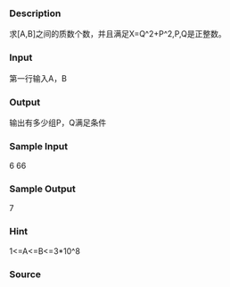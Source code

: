 
### Description

求[A,B]之间的质数个数，并且满足X=Q^2+P^2,P,Q是正整数。


### Input
第一行输入A，B

### Output
输出有多少组P，Q满足条件

### Sample Input
6 66
### Sample Output
7

### Hint
1<=A<=B<=3*10^8

### Source
